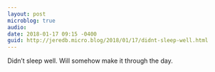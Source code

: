 ```yaml
---
layout: post
microblog: true
audio: 
date: 2018-01-17 09:15 -0400
guid: http://jeredb.micro.blog/2018/01/17/didnt-sleep-well.html
---
```

Didn’t sleep well. Will somehow make it through the day.
